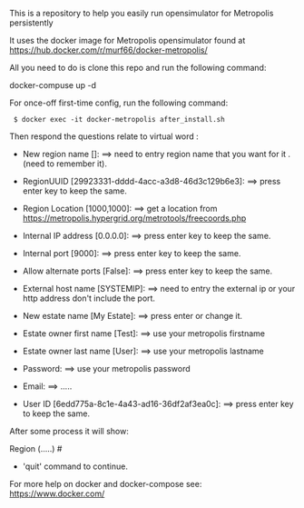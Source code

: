 This is a repository to help you easily run opensimulator for Metropolis persistently

It uses the docker image for Metropolis opensimulator found at https://hub.docker.com/r/murf66/docker-metropolis/

All you need to do is clone this repo and run the following command:

docker-compuse up -d

For once-off first-time config, run the following command:

     $ docker exec -it docker-metropolis after_install.sh

Then respond the questions relate to virtual word : 

 - New region name []:     ==> need to entry region name that you want for it .(need to remember it).

 - RegionUUID [29923331-dddd-4acc-a3d8-46d3c129b6e3]:     ==> press enter key to keep the same.

 - Region Location [1000,1000]:                           ==> get a location from https://metropolis.hypergrid.org/metrotools/freecoords.php

 - Internal IP address [0.0.0.0]:                         ==> press enter key to keep the same.

 - Internal port [9000]:                                  ==> press enter key to keep the same.

 - Allow alternate ports [False]:                         ==> press enter key to keep the same.

 - External host name [SYSTEMIP]:   ==> need to entry the external ip or your http address don't include the port.

 - New estate name [My Estate]:     ==> press enter or change it. 

 - Estate owner first name [Test]:  ==> use your metropolis firstname

 - Estate owner last name [User]:   ==> use your metropolis lastname

 - Password:                       ==> use your metropolis password

 - Email:                          ==> ..... 

 - User ID [6edd775a-8c1e-4a43-ad16-36df2af3ea0c]:  ==> press enter key to keep the same.

After some process it will show:

Region (.....) # 

 - 'quit' command to continue.


For more help on docker and docker-compose see:
https://www.docker.com/
